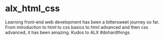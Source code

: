 # alx_html_css
Learning front-end web development has been a bittersweet journey so far. From introduction to html to css basics to html advanced and then css advanced, it has been amazing. Kudos to ALX #dohardthings